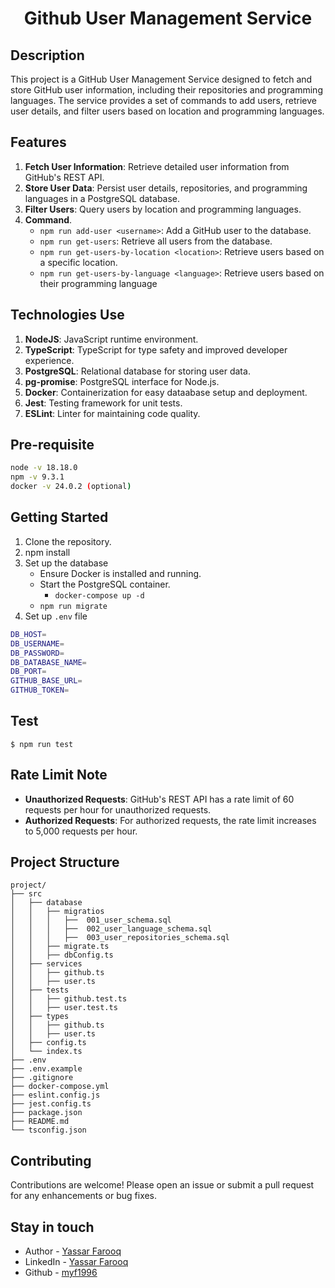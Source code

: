 <h1 align="center">Github User Management Service</h1>

## Description
This project is a GitHub User Management Service designed to fetch and store GitHub user information, including their repositories and programming languages. The service provides a set of commands to add users, retrieve user details, and filter users based on location and programming languages.


## Features
1. **Fetch User Information**: Retrieve detailed user information from GitHub's REST API.
2. **Store User Data**: Persist user details, repositories, and programming languages in a PostgreSQL database.
3. **Filter Users**: Query users by location and programming languages.
4. **Command**.
    - ```npm run add-user <username>```: Add a GitHub user to the database.
    -  ```npm run get-users```: Retrieve all users from the database.
    -  ```npm run get-users-by-location <location>```: Retrieve users based on a specific location.
    -  ```npm run get-users-by-language <language>```: Retrieve users based on their programming language

## Technologies Use
1. **NodeJS**: JavaScript runtime environment.
2. **TypeScript**: TypeScript for type safety and improved developer experience.
3. **PostgreSQL**: Relational database for storing user data.
4. **pg-promise**: PostgreSQL interface for Node.js.
5. **Docker**: Containerization for easy dataabase setup and deployment.
7. **Jest**: Testing framework for unit tests.
8. **ESLint**: Linter for maintaining code quality.

## Pre-requisite

```bash
node -v 18.18.0
npm -v 9.3.1
docker -v 24.0.2 (optional)
```

## Getting Started
1. Clone the repository.
2. npm install
3. Set up the database
    - Ensure Docker is installed and running.
    - Start the PostgreSQL container.
      - ```docker-compose up -d```
    - ```npm run migrate```
4. Set up ```.env``` file
```bash
DB_HOST=
DB_USERNAME=
DB_PASSWORD=
DB_DATABASE_NAME=
DB_PORT=
GITHUB_BASE_URL=
GITHUB_TOKEN=
```

## Test
```
$ npm run test
```
## Rate Limit Note
- **Unauthorized Requests**: GitHub's REST API has a rate limit of 60 requests per hour for unauthorized requests.
- **Authorized Requests**: For authorized requests, the rate limit increases to 5,000 requests per hour.

## Project Structure
```
project/
├── src
│   ├── database
│   │   ├── migratios
│   │   │   ├──  001_user_schema.sql
│   │   │   ├──  002_user_language_schema.sql
│   │   │   ├──  003_user_repositories_schema.sql
│   │   ├── migrate.ts
│   │   ├── dbConfig.ts
│   ├── services
│   │   ├── github.ts
│   │   ├── user.ts
│   ├── tests
│   │   ├── github.test.ts
│   │   ├── user.test.ts
│   ├── types
│   │   ├── github.ts
│   │   ├── user.ts
│   ├── config.ts
│   └── index.ts
├── .env
├── .env.example
├── .gitignore
├── docker-compose.yml
├── eslint.config.js
├── jest.config.ts
├── package.json
├── README.md
└── tsconfig.json
```

## Contributing
Contributions are welcome! Please open an issue or submit a pull request for any enhancements or bug fixes.

## Stay in touch

- Author - [Yassar Farooq](mailto:g.yassarfarooq@gmail.com)
- LinkedIn - [Yassar Farooq](https://linkedin.com/in/yassar-farooq)
- Github - [myf1996](https://github.com/myf1996/)

